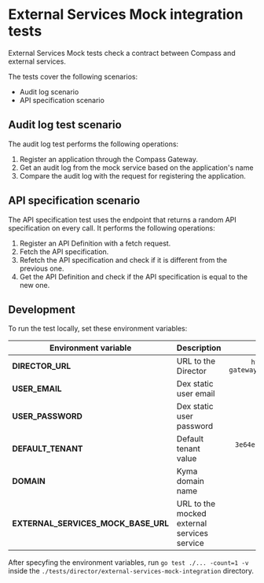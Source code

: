 #  External Services Mock integration tests

External Services Mock tests check a contract between Compass and external services. 

The tests cover the following scenarios:
- Audit log scenario
- API specification scenario

## Audit log test scenario

The audit log test performs the following operations:
1. Register an application through the Compass Gateway.
2. Get an audit log from the mock service based on the application's name
3. Compare the audit log with the request for registering the application.

## API specification scenario

The API specification test uses the endpoint that returns a random API specification on every call. It performs the following operations:
1. Register an API Definition with a fetch request.
2. Fetch the API specification.
3. Refetch the API specification and check if it is different from the previous one.
4. Get the API Definition and check if the API specification is equal to the new one.

## Development

To run the test locally, set these environment variables:

| Environment variable   |      Description      |  Default value |
|----------|-------------|:------:|
| **DIRECTOR_URL** |  URL to the Director | `https://compass-gateway.kyma.local/director` |
| **USER_EMAIL** |    Dex static user email   |   `admin@kyma.cx` |
| **USER_PASSWORD** |    Dex static user password   |  None |
| **DEFAULT_TENANT** | Default tenant value |    `3e64ebae-38b5-46a0-b1ed-9ccee153a0ae` |
| **DOMAIN** | Kyma domain name |    `kyma.local` |
| **EXTERNAL_SERVICES_MOCK_BASE_URL** | URL to the mocked external services service| None |

After specyfing the environment variables, run `go test ./... -count=1 -v` inside the `./tests/director/external-services-mock-integration` directory.
